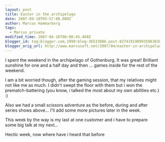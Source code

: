 ```yaml
---
layout: post
title: Easter in the archipelago
date: 2007-04-10T05:57:00.000Z
author: Marcus Hammarberg
tags:
  - Marcus private
modified_time: 2007-04-10T06:08:45.460Z
blogger_id: tag:blogger.com,1999:blog-36533086.post-8274191909935963836
blogger_orig_url: http://www.marcusoft.net/2007/04/easter-in-archipelago.html
---
```



I spent the weekend in the archipelago of Gothenburg. It was great! Brilliant sunshine for one and a half day and then ... games inside for the rest of the weekend.

I am a bit worried though, after the gaming session, that my relatives might not like me as much. I didn't swept the floor with them but i won the prematch-battering (you know, i talked the most about my own abilities etc.) :)

Also we had a small scissors adventure as the before, during and after series shows above... I'll add some more pictures later in the week.

This week by the way is my last at one customer and i have to prepare some big talk at my next...

Hectic week, now where have i heard that before
